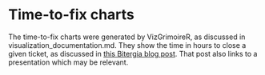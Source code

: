 # Time-to-fix charts

The time-to-fix charts were generated by VizGrimoireR, as discussed in
visualization_documentation.md.  They show the time in hours to close a
given ticket, as discussed in [this Bitergia blog
post](https://blog.bitergia.com/2012/08/07/updated-data-about-kdevelop/#more-57).
That post also links to a presentation which may be relevant.
